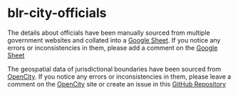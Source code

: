 # blr-city-officials

The details about officials have been manually sourced from multiple government websites and collated into a [Google Sheet](https://docs.google.com/spreadsheets/d/1lsXt4nXsz9k52bW79KxSLRK3Lg30z8U9AcuPNUHUVNY/edit). If you notice any errors or inconsistencies in them, please add a comment on the [Google Sheet](https://docs.google.com/spreadsheets/d/1lsXt4nXsz9k52bW79KxSLRK3Lg30z8U9AcuPNUHUVNY/edit)

The geospatial data of jurisdictional boundaries have been sourced from [OpenCity](https://opencity.in/). If you notice any errors or inconsistencies in them, please leave a comment on the [OpenCity](https://opencity.in/) site or create an issue in this [GitHub Repository](https://github.com/Vonter/blr-city-officials)
